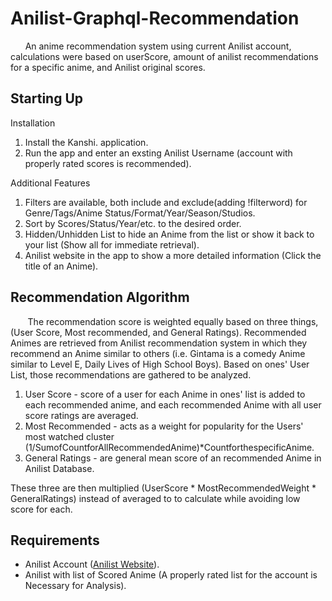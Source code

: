 # Anilist-Graphql-Recommendation
&nbsp;&nbsp;&nbsp;&nbsp;&nbsp;&nbsp;An anime recommendation system using current Anilist account, calculations were based on userScore, amount of anilist recommendations for a specific anime, and Anilist original scores.

## Starting Up
  Installation
  1. Install the Kanshi. application.
  2. Run the app and enter an exsting Anilist Username (account with properly rated scores is recommended).
  
  Additional Features
  1. Filters are available, both include and exclude(adding !filterword) for Genre/Tags/Anime Status/Format/Year/Season/Studios.
  2. Sort by Scores/Status/Year/etc. to the desired order.
  3. Hidden/Unhidden List to hide an Anime from the list or show it back to your list (Show all for immediate retrieval).
  4. Anilist website in the app to show a more detailed information (Click the title of an Anime).

## Recommendation Algorithm
  &nbsp;&nbsp;&nbsp;&nbsp;&nbsp;&nbsp; The recommendation score is weighted equally based on three things, (User Score, Most recommended, and General Ratings). Recommended Animes are retrieved from Anilist recommendation system in which they recommend an Anime similar to others (i.e. Gintama is a comedy Anime similar to Level E, Daily Lives of High School Boys). Based on ones' User List, those recommendations are gathered to be analyzed.
  
  1. User Score - score of a user for each Anime in ones' list is added to each recommended anime, and each recommended Anime with all user score ratings are averaged.
  2. Most Recommended - acts as a weight for popularity for the Users' most watched cluster (1/SumofCountforAllRecommendedAnime)*CountforthespecificAnime.
  3. General Ratings - are general mean score of an recommended Anime in Anilist Database.

  These three are then multiplied (UserScore * MostRecommendedWeight * GeneralRatings) instead of averaged to to calculate while avoiding low score for each.
  
## Requirements
   - Anilist Account ([Anilist Website](https://anilist.co/home)).
   - Anilist with list of Scored Anime (A properly rated list for the account is Necessary for Analysis).
